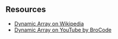 ## Resources
- [Dynamic Array on Wikipedia](https://en.wikipedia.org/wiki/Dynamic_array)<br>
- [Dynamic Array on YouTube by BroCode](https://www.youtube.com/watch?v=jzJlq35dQII)